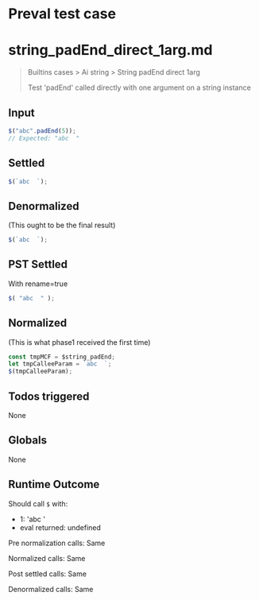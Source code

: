 # Preval test case

# string_padEnd_direct_1arg.md

> Builtins cases > Ai string > String padEnd direct 1arg
>
> Test 'padEnd' called directly with one argument on a string instance

## Input

`````js filename=intro
$("abc".padEnd(5));
// Expected: "abc  "
`````


## Settled


`````js filename=intro
$(`abc  `);
`````


## Denormalized
(This ought to be the final result)

`````js filename=intro
$(`abc  `);
`````


## PST Settled
With rename=true

`````js filename=intro
$( "abc  " );
`````


## Normalized
(This is what phase1 received the first time)

`````js filename=intro
const tmpMCF = $string_padEnd;
let tmpCalleeParam = `abc  `;
$(tmpCalleeParam);
`````


## Todos triggered


None


## Globals


None


## Runtime Outcome


Should call `$` with:
 - 1: 'abc '
 - eval returned: undefined

Pre normalization calls: Same

Normalized calls: Same

Post settled calls: Same

Denormalized calls: Same
